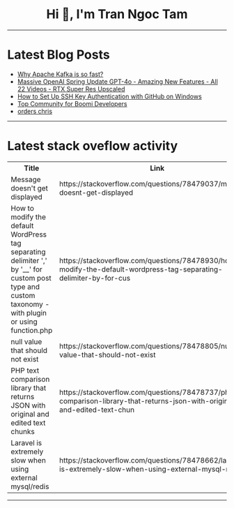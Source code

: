 <h1 align="center">Hi 👋, I'm Tran Ngoc Tam</h1>

---

# Latest Blog Posts 
<!-- BLOG-POST-LIST:START -->
- [Why Apache Kafka is so fast?](https://dev.to/somadevtoo/why-apache-kafka-is-so-fast-5d9c)
- [Massive OpenAI Spring Update GPT-4o - Amazing New Features - All 22 Videos - RTX Super Res Upscaled](https://dev.to/furkangozukara/massive-openai-spring-update-gpt-4o-amazing-new-features-all-22-videos-rtx-super-res-upscaled-b5p)
- [How to Set Up SSH Key Authentication with GitHub on Windows](https://dev.to/oxayomide_54/how-to-set-up-ssh-key-authentication-with-github-on-windows-j23)
- [Top Community for Boomi Developers](https://dev.to/eyer-ai/top-community-for-boomi-developers-45pk)
- [orders chris](https://dev.to/imnotleo/orders-chris-11a9)
<!-- BLOG-POST-LIST:END -->

---

# Latest stack oveflow activity
<table>
  <tr><th>Title</th><th>Link</th></tr>
  <!-- STACKOVERFLOW:START --><tr><td>Message doesn&#39;t get displayed</td><td>https://stackoverflow.com/questions/78479037/message-doesnt-get-displayed</td></tr><tr><td>How to modify the default WordPress tag separating delimiter &#39;,&#39; by &#39;__&#39; for custom post type and custom taxonomy - with plugin or using function.php</td><td>https://stackoverflow.com/questions/78478930/how-to-modify-the-default-wordpress-tag-separating-delimiter-by-for-cus</td></tr><tr><td>null value that should not exist</td><td>https://stackoverflow.com/questions/78478805/null-value-that-should-not-exist</td></tr><tr><td>PHP text comparison library that returns JSON with original and edited text chunks</td><td>https://stackoverflow.com/questions/78478737/php-text-comparison-library-that-returns-json-with-original-and-edited-text-chun</td></tr><tr><td>Laravel is extremely slow when using external mysql/redis</td><td>https://stackoverflow.com/questions/78478662/laravel-is-extremely-slow-when-using-external-mysql-redis</td></tr><!-- STACKOVERFLOW:END -->
</table>

---


